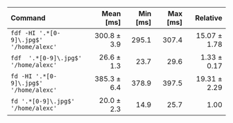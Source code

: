 | Command | Mean [ms] | Min [ms] | Max [ms] | Relative |
|:---|---:|---:|---:|---:|
| `fdf -HI '.*[0-9]\.jpg$' '/home/alexc'` | 300.8 ± 3.9 | 295.1 | 307.4 | 15.07 ± 1.78 |
| `fdf  '.*[0-9]\.jpg$' '/home/alexc'` | 26.6 ± 1.3 | 23.7 | 29.6 | 1.33 ± 0.17 |
| `fd -HI '.*[0-9]\.jpg$' '/home/alexc'` | 385.3 ± 6.4 | 378.9 | 397.5 | 19.31 ± 2.29 |
| `fd '.*[0-9]\.jpg$' '/home/alexc'` | 20.0 ± 2.3 | 14.9 | 25.7 | 1.00 |
